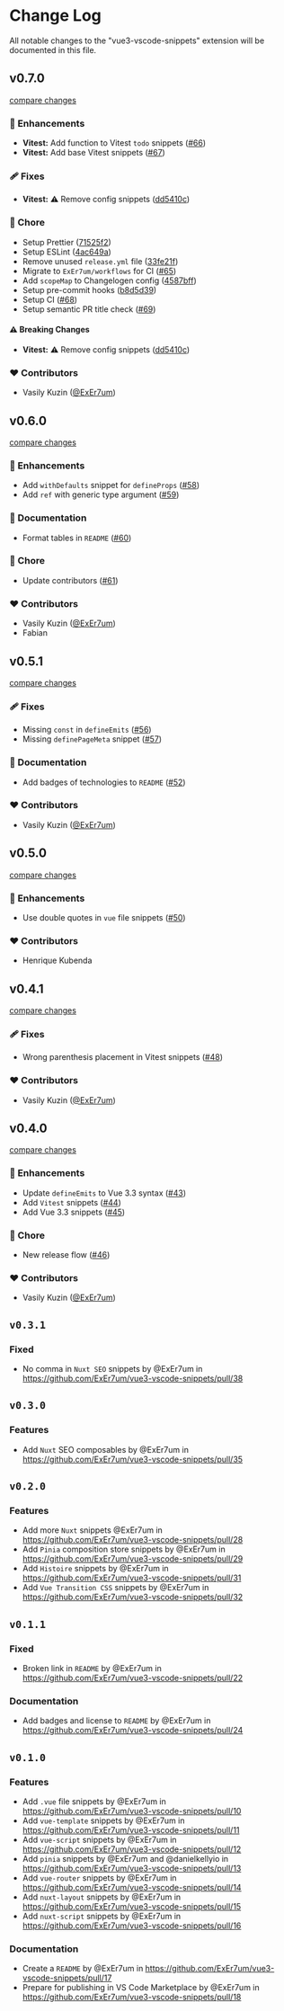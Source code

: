 # Change Log

All notable changes to the "vue3-vscode-snippets" extension will be documented in this file.

## v0.7.0

[compare changes](https://github.com/ExEr7um/vue3-vscode-snippets/compare/v0.6.0...v0.7.0)

### 🚀 Enhancements

- **Vitest:** Add function to Vitest `todo` snippets ([#66](https://github.com/ExEr7um/vue3-vscode-snippets/pull/66))
- **Vitest:** Add base Vitest snippets ([#67](https://github.com/ExEr7um/vue3-vscode-snippets/pull/67))

### 🩹 Fixes

- **Vitest:** ⚠️  Remove config snippets ([dd5410c](https://github.com/ExEr7um/vue3-vscode-snippets/commit/dd5410c))

### 🏡 Chore

- Setup Prettier ([71525f2](https://github.com/ExEr7um/vue3-vscode-snippets/commit/71525f2))
- Setup ESLint ([4ac649a](https://github.com/ExEr7um/vue3-vscode-snippets/commit/4ac649a))
- Remove unused `release.yml` file ([33fe21f](https://github.com/ExEr7um/vue3-vscode-snippets/commit/33fe21f))
- Migrate to `ExEr7um/workflows` for CI ([#65](https://github.com/ExEr7um/vue3-vscode-snippets/pull/65))
- Add `scopeMap` to Changelogen config ([4587bff](https://github.com/ExEr7um/vue3-vscode-snippets/commit/4587bff))
- Setup pre-commit hooks ([b8d5d39](https://github.com/ExEr7um/vue3-vscode-snippets/commit/b8d5d39))
- Setup CI ([#68](https://github.com/ExEr7um/vue3-vscode-snippets/pull/68))
- Setup semantic PR title check ([#69](https://github.com/ExEr7um/vue3-vscode-snippets/pull/69))

#### ⚠️ Breaking Changes

- **Vitest:** ⚠️  Remove config snippets ([dd5410c](https://github.com/ExEr7um/vue3-vscode-snippets/commit/dd5410c))

### ❤️ Contributors

- Vasily Kuzin ([@ExEr7um](http://github.com/ExEr7um))

## v0.6.0

[compare changes](https://github.com/ExEr7um/vue3-vscode-snippets/compare/v0.5.1...v0.6.0)

### 🚀 Enhancements

- Add `withDefaults` snippet for `defineProps` ([#58](https://github.com/ExEr7um/vue3-vscode-snippets/pull/58))
- Add `ref` with generic type argument ([#59](https://github.com/ExEr7um/vue3-vscode-snippets/pull/59))

### 📖 Documentation

- Format tables in `README` ([#60](https://github.com/ExEr7um/vue3-vscode-snippets/pull/60))

### 🏡 Chore

- Update contributors ([#61](https://github.com/ExEr7um/vue3-vscode-snippets/pull/61))

### ❤️ Contributors

- Vasily Kuzin ([@ExEr7um](http://github.com/ExEr7um))
- Fabian

## v0.5.1

[compare changes](https://github.com/ExEr7um/vue3-vscode-snippets/compare/v0.5.0...v0.5.1)

### 🩹 Fixes

- Missing `const` in `defineEmits` ([#56](https://github.com/ExEr7um/vue3-vscode-snippets/pull/56))
- Missing `definePageMeta` snippet ([#57](https://github.com/ExEr7um/vue3-vscode-snippets/pull/57))

### 📖 Documentation

- Add badges of technologies to `README` ([#52](https://github.com/ExEr7um/vue3-vscode-snippets/pull/52))

### ❤️ Contributors

- Vasily Kuzin ([@ExEr7um](http://github.com/ExEr7um))

## v0.5.0

[compare changes](https://github.com/ExEr7um/vue3-vscode-snippets/compare/v0.4.1...v0.5.0)


### 🚀 Enhancements

  - Use double quotes in `vue` file snippets ([#50](https://github.com/ExEr7um/vue3-vscode-snippets/pull/50))

### ❤️  Contributors

- Henrique Kubenda

## v0.4.1

[compare changes](https://github.com/ExEr7um/vue3-vscode-snippets/compare/v0.4.0...v0.4.1)


### 🩹 Fixes

  - Wrong parenthesis placement in Vitest snippets ([#48](https://github.com/ExEr7um/vue3-vscode-snippets/pull/48))

### ❤️  Contributors

- Vasily Kuzin ([@ExEr7um](http://github.com/ExEr7um))

## v0.4.0

[compare changes](https://github.com/ExEr7um/vue3-vscode-snippets/compare/v0.3.1...v0.4.0)


### 🚀 Enhancements

  - Update `defineEmits` to Vue 3.3 syntax ([#43](https://github.com/ExEr7um/vue3-vscode-snippets/pull/43))
  - Add `Vitest` snippets ([#44](https://github.com/ExEr7um/vue3-vscode-snippets/pull/44))
  - Add Vue 3.3 snippets ([#45](https://github.com/ExEr7um/vue3-vscode-snippets/pull/45))

### 🏡 Chore

  - New release flow ([#46](https://github.com/ExEr7um/vue3-vscode-snippets/pull/46))

### ❤️  Contributors

- Vasily Kuzin ([@ExEr7um](http://github.com/ExEr7um))

## `v0.3.1`

### Fixed

* No comma in `Nuxt SEO` snippets by @ExEr7um in <https://github.com/ExEr7um/vue3-vscode-snippets/pull/38>

## `v0.3.0`

### Features

* Add `Nuxt` SEO composables by @ExEr7um in <https://github.com/ExEr7um/vue3-vscode-snippets/pull/35>

## `v0.2.0`

### Features

* Add more `Nuxt` snippets @ExEr7um in <https://github.com/ExEr7um/vue3-vscode-snippets/pull/28>
* Add `Pinia` composition store snippets by @ExEr7um in <https://github.com/ExEr7um/vue3-vscode-snippets/pull/29>
* Add `Histoire` snippets by @ExEr7um in <https://github.com/ExEr7um/vue3-vscode-snippets/pull/31>
* Add `Vue Transition CSS` snippets by @ExEr7um in <https://github.com/ExEr7um/vue3-vscode-snippets/pull/32>

## `v0.1.1`

### Fixed

* Broken link in `README` by @ExEr7um in <https://github.com/ExEr7um/vue3-vscode-snippets/pull/22>

### Documentation

* Add badges and license to `README` by @ExEr7um in <https://github.com/ExEr7um/vue3-vscode-snippets/pull/24>

## `v0.1.0`

### Features

* Add `.vue` file snippets by @ExEr7um in <https://github.com/ExEr7um/vue3-vscode-snippets/pull/10>
* Add `vue-template` snippets by @ExEr7um in <https://github.com/ExEr7um/vue3-vscode-snippets/pull/11>
* Add `vue-script` snippets by @ExEr7um in <https://github.com/ExEr7um/vue3-vscode-snippets/pull/12>
* Add `pinia` snippets by @ExEr7um and @danielkellyio in <https://github.com/ExEr7um/vue3-vscode-snippets/pull/13>
* Add `vue-router` snippets by @ExEr7um in <https://github.com/ExEr7um/vue3-vscode-snippets/pull/14>
* Add `nuxt-layout` snippets by @ExEr7um in <https://github.com/ExEr7um/vue3-vscode-snippets/pull/15>
* Add `nuxt-script` snippets by @ExEr7um in <https://github.com/ExEr7um/vue3-vscode-snippets/pull/16>

### Documentation

* Create a `README` by @ExEr7um in <https://github.com/ExEr7um/vue3-vscode-snippets/pull/17>
* Prepare for publishing in VS Code Marketplace by @ExEr7um in <https://github.com/ExEr7um/vue3-vscode-snippets/pull/18>
